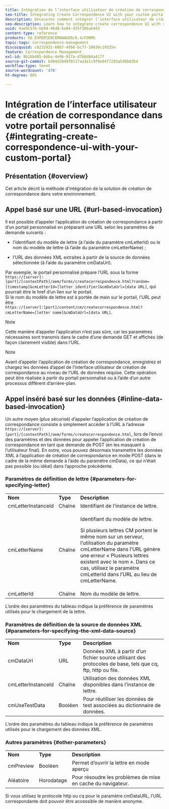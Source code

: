 ```yaml
---
title: Intégration de l’interface utilisateur de création de correspondance dans votre portail personnalisé
seo-title: Integrating Create Correspondence UI with your custom portal
description: Découvrez comment intégrer l’interface utilisateur de création de correspondance dans votre portail personnalisé
seo-description: Learn how to integrate create correspondence UI with your custom portal
uuid: 4ae9c5fb-bb9d-46d8-be84-455f386ab443
content-type: reference
products: SG_EXPERIENCEMANAGER/6.4/FORMS
topic-tags: correspondence-management
discoiquuid: cb232931-60b7-4956-bc77-10636c19325e
feature: Correspondence Management
exl-id: 8b1bbd85-66ba-4e96-917a-d768d84a417f
source-git-commit: bd94d3949f0117aa3e1c9f0e84f7293a5d6b03b4
workflow-type: tm+mt
source-wordcount: '478'
ht-degree: 86%

---
```


# Intégration de l’interface utilisateur de création de correspondance dans votre portail personnalisé {#integrating-create-correspondence-ui-with-your-custom-portal}

## Présentation {#overview}

Cet article décrit la méthode d’intégration de la solution de création de correspondance dans votre environnement.

## Appel basé sur une URL {#url-based-invocation}

Il est possible d’appeler l’application de création de correspondance à partir d’un portail personnalisé en préparant une URL selon les paramètres de demande suivants :

* l’identifiant du modèle de lettre (à l’aide du paramètre cmLetterId) ou le nom du modèle de lettre (à l’aide du paramètre cmLetterName) ; 

* l’URL des données XML extraites à partir de la source de données sélectionnée (à l’aide du paramètre cmDataUrl).

Par exemple, le portail personnalisé prépare l’URL sous la forme\
`https://[server]:[port]/[contextPath]/aem/forms/createcorrespondence.html?random=[timestamp]&cmLetterId=[letter identifier]&cmDataUrl=[data URL]`, qui pourrait être le href dʼun lien sur le portail.\
Si le nom du modèle de lettre est à portée de main sur le portail, l’URL peut être\
`https://[server]:[port]/content/cm/createcorrespondence.html?cmLetterName=[letter name]&cmDataUrl=[data URL]`.

>[!NOTE]
>
>Cette manière d’appeler l’application n’est pas sûre, car les paramètres nécessaires sont transmis dans le cadre d’une demande GET et affichés (de façon clairement visible) dans l’URL.

>[!NOTE]
>
>Avant d’appeler l’application de création de correspondance, enregistrez et chargez les données d’appel de l’interface utilisateur de création de correspondance au niveau de l’URL de données requise. Cette opération peut être réalisée à partir du portail personnalisé ou à l’aide d’un autre processus différent d’arrière-plan.

## Appel inséré basé sur les données {#inline-data-based-invocation}

Un autre moyen (plus sécurisé) d’appeler l’application de création de correspondance consiste à simplement accéder à l’URL à l’adresse `https://[server]:[port]/[contextPath]/aem/forms/createcorrespondence.html`, lors de l’envoi des paramètres et des données pour appeler l’application de création de correspondance en tant que demande de POST (en les masquant à l’utilisateur final). En outre, vous pouvez désormais transmettre les données XML à l’application de création de correspondance en mode POST (dans le cadre de la même demande à l’aide du paramètre cmData), ce qui n’était pas possible (ou idéal) dans l’approche précédente.

### Paramètres de définition de lettre {#parameters-for-specifying-letter}

<table> 
 <tbody>
  <tr>
   <td><strong>Nom</strong></td> 
   <td><strong>Type</strong></td> 
   <td><strong>Description</strong></td> 
  </tr>
  <tr>
   <td>cmLetterInstanceId</td> 
   <td>Chaîne</td> 
   <td>Identifiant de l’instance de lettre.</td> 
  </tr>
  <tr>
   <td>cmLetterName</td> 
   <td>Chaîne</td> 
   <td><p>Identifiant du modèle de lettre. </p> <p>Si plusieurs lettres CM portent le même nom sur un serveur, l’utilisation du paramètre cmLetterName dans l’URL génère une erreur « Plusieurs lettres existent avec le nom ». Dans ce cas, utilisez le paramètre cmLetterId dans l’URL au lieu de cmLetterName.</p> </td> 
  </tr>
  <tr>
   <td>cmLetterId</td> 
   <td>Chaîne</td> 
   <td>Nom du modèle de lettre.</td> 
  </tr>
 </tbody>
</table>

L’ordre des paramètres du tableau indique la préférence de paramètres utilisés pour le chargement de la lettre.

### Paramètres de définition de la source de données XML {#parameters-for-specifying-the-xml-data-source}

<table> 
 <tbody>
  <tr>
   <td><strong>Nom</strong></td> 
   <td><strong>Type</strong></td> 
   <td><strong>Description</strong></td> 
  </tr>
  <tr>
   <td>cmDataUrl<br /> </td> 
   <td>URL</td> 
   <td>Données XML à partir d’un fichier source utilisant des protocoles de base, tels que cq, ftp, http ou file.<br />  </td> 
  </tr>
  <tr>
   <td>cmLetterInstanceId</td> 
   <td>Chaîne</td> 
   <td>Utilisation des données XML disponibles dans l’instance de lettre.</td> 
  </tr>
  <tr>
   <td>cmUseTestData</td> 
   <td>Booléen</td> 
   <td>Pour réutiliser les données de test associées au dictionnaire de données.</td> 
  </tr>
 </tbody>
</table>

L’ordre des paramètres du tableau indique la préférence de paramètres utilisés pour le chargement des données XML.

### Autres paramètres {#other-parameters}

<table> 
 <tbody>
  <tr>
   <td><strong>Nom</strong></td> 
   <td><strong>Type</strong></td> 
   <td><strong>Description</strong></td> 
  </tr>
  <tr>
   <td>cmPreview<br /> </td> 
   <td>Booléen</td> 
   <td>Permet d’ouvrir la lettre en mode aperçu<br /> </td> 
  </tr>
  <tr>
   <td>Aléatoire</td> 
   <td>Horodatage</td> 
   <td>Pour résoudre les problèmes de mise en cache du navigateur.</td> 
  </tr>
 </tbody>
</table>

Si vous utilisez le protocole http ou cq pour le paramètre cmDataURL, l’URL correspondante doit pouvoir être accessible de manière anonyme.
